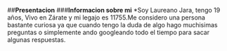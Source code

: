 ##**Presentacion**
###**Informacion sobre mi**
*Soy Laureano Jara, tengo 19 años, Vivo en Zárate y mi legajo es 11755.Me considero una persona bastante curiosa ya que cuando tengo la duda de algo hago muchisimas preguntas o simplemente ando googleando todo el tiempo para sacar algunas respuestas.
